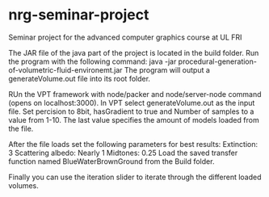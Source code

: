 # nrg-seminar-project
Seminar project for the advanced computer graphics course at UL FRI

The JAR file of the java part of the project is located in the build folder. 
Run the program with the following command:
java -jar procedural-generation-of-volumetric-fluid-environemt.jar
The program will output a generateVolume.out file into its root folder.

RUn the VPT framework with node/packer and node/server-node command (opens on localhost:3000).
In VPT select generateVolume.out as the input file.
Set percision to 8bit, hasGradient to true and Number of samples to a value from 1-10.
The last value specifies the amount of models loaded from the file.

After the file loads set the following parameters for best results:
Extinction: 3
Scattering albedo: Nearly 1
Midtones: 0.25
Load the saved transfer function named BlueWaterBrownGround from the Build folder.

Finally you can use the iteration slider to iterate through the different loaded volumes.

